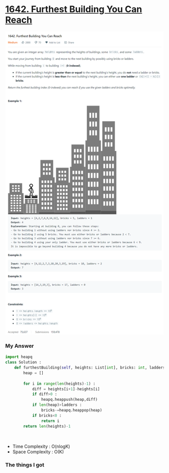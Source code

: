 # [1642. Furthest Building You Can Reach](https://leetcode.com/problems/furthest-building-you-can-reach/)

![image](Problem.png)



### My Answer

```python
import heapq
class Solution : 
    def furthestBuilding(self, heights: List[int], bricks: int, ladders: int) -> int:
        heap = []
        
        for i in range(len(heights)-1) : 
            diff = heights[i+1]-heights[i]
            if diff>0 : 
                heapq.heappush(heap,diff)
            if len(heap)>ladders :
                bricks-=heapq.heappop(heap)
            if bricks<0 : 
                return i
        return len(heights)-1

            
```

* Time Complexity : O(nlogK)
* Space Complexity : O(K)



### The things I got
